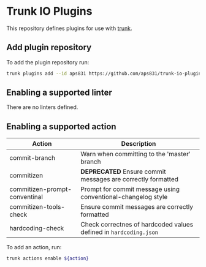# Trunk IO Plugins

This repository defines plugins for use with [trunk](https://trunk.io/).

## Add plugin repository

To add the plugin repository run:

```bash
trunk plugins add --id aps831 https://github.com/aps831/trunk-io-plugins 2.0.0
```

## Enabling a supported linter

There are no linters defined.

## Enabling a supported action

| Action                        | Description                                                       |
| ----------------------------- | ----------------------------------------------------------------- |
| commit-branch                 | Warn when committing to the 'master' branch                       |
| commitizen                    | **DEPRECATED** Ensure commit messages are correctly formatted     |
| commitizen-prompt-conventinal | Prompt for commit message using conventional-changelog style      |
| commitizen-tools-check        | Ensure commit messages are correctly formatted                    |
| hardcoding-check              | Check correctnes of hardcoded values defined in `hardcoding.json` |

To add an action, run:

```bash
trunk actions enable ${action}
```
